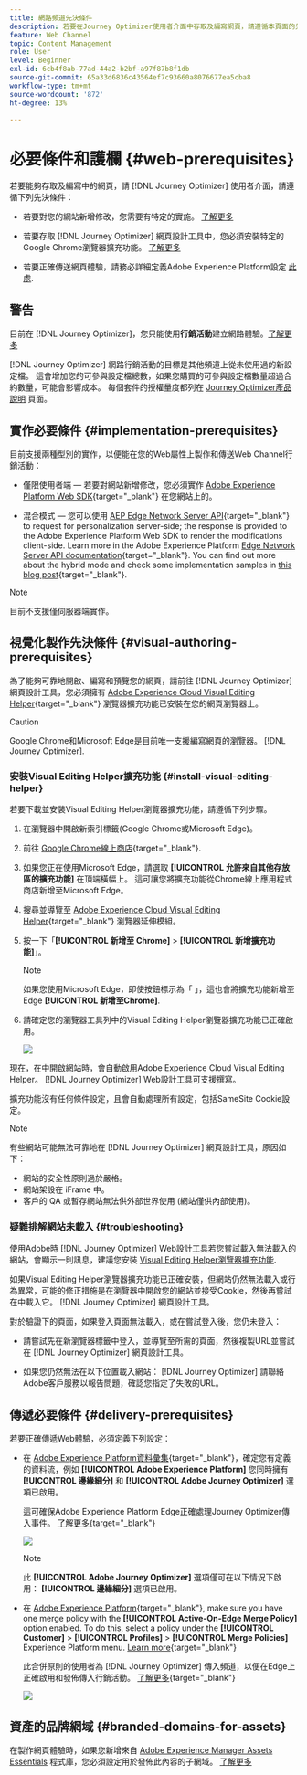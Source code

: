 ```yaml
---
title: 網路頻道先決條件
description: 若要在Journey Optimizer使用者介面中存取及編寫網頁，請遵循本頁面的先決條件
feature: Web Channel
topic: Content Management
role: User
level: Beginner
exl-id: 6cb4f8ab-77ad-44a2-b2bf-a97f87b8f1db
source-git-commit: 65a33d6836c43564ef7c93660a8076677ea5cba8
workflow-type: tm+mt
source-wordcount: '872'
ht-degree: 13%

---
```


# 必要條件和護欄 {#web-prerequisites}

若要能夠存取及編寫中的網頁，請 [!DNL Journey Optimizer] 使用者介面，請遵循下列先決條件：

* 若要對您的網站新增修改，您需要有特定的實施。 [了解更多](#implementation-prerequisites)

* 若要存取 [!DNL Journey Optimizer] 網頁設計工具中，您必須安裝特定的Google Chrome瀏覽器擴充功能。 [了解更多](#visual-authoring-prerequesites)

* 若要正確傳送網頁體驗，請務必詳細定義Adobe Experience Platform設定 [此處](#delivery-prerequisites).

## 警告

目前在 [!DNL Journey Optimizer]，您只能使用&#x200B;**行銷活動**&#x200B;建立網路體驗。[了解更多](../campaigns/create-campaign.md#configure)


[!DNL Journey Optimizer] 網路行銷活動的目標是其他頻道上從未使用過的新設定檔。 這會增加您的可參與設定檔總數，如果您購買的可參與設定檔數量超過合約數量，可能會影響成本。 每個套件的授權量度都列在 [Journey Optimizer產品說明](https://helpx.adobe.com/tw/legal/product-descriptions/adobe-journey-optimizer.html) 頁面。

## 實作必要條件 {#implementation-prerequisites}

目前支援兩種型別的實作，以便能在您的Web屬性上製作和傳送Web Channel行銷活動：

* 僅限使用者端 — 若要對網站新增修改，您必須實作 [Adobe Experience Platform Web SDK](https://experienceleague.adobe.com/docs/platform-learn/implement-web-sdk/overview.html?lang=zh-Hant){target="_blank"} 在您網站上的。

* 混合模式 — 您可以使用 [AEP Edge Network Server API](https://experienceleague.adobe.com/docs/experience-platform/edge-network-server-api/data-collection/interactive-data-collection.html){target="_blank"} to request for personalization server-side; the response is provided to the Adobe Experience Platform Web SDK to render the modifications client-side. Learn more in the Adobe Experience Platform [Edge Network Server API documentation](https://experienceleague.adobe.com/docs/experience-platform/edge-network-server-api/overview.html?lang=zh-Hant){target="_blank"}. You can find out more about the hybrid mode and check some implementation samples in [this blog post](https://blog.developer.adobe.com/hybrid-personalization-in-the-adobe-experience-platform-web-sdk-6a1bb674bf41){target="_blank"}.

>[!NOTE]
>
>目前不支援僅伺服器端實作。

<!--If the Adobe Experience Platform Web SDK is not yet implemented on the website, a message displays in the web designer suggesting that you install the Visual Editing Helper browser extension and implement the [Web SDK](https://experienceleague.adobe.com/docs/platform-learn/implement-web-sdk/overview.html){target="_blank"}.-->

## 視覺化製作先決條件 {#visual-authoring-prerequisites}

<!--In order to rapidly author and preview your web experiences, the Adobe Experience Cloud Visual Editing Helper browser extension for Google Chrome lets you load websites reliably within the Adobe [!DNL Journey Optimizer] web designer.-->

為了能夠可靠地開啟、編寫和預覽您的網頁，請前往 [!DNL Journey Optimizer] 網頁設計工具，您必須擁有 [Adobe Experience Cloud Visual Editing Helper](https://chrome.google.com/webstore/detail/adobe-experience-cloud-vi/kgmjjkfjacffaebgpkpcllakjifppnca){target="_blank"} 瀏覽器擴充功能已安裝在您的網頁瀏覽器上。

>[!CAUTION]
>
>Google Chrome和Microsoft Edge是目前唯一支援編寫網頁的瀏覽器。 [!DNL Journey Optimizer].

### 安裝Visual Editing Helper擴充功能 {#install-visual-editing-helper}

若要下載並安裝Visual Editing Helper瀏覽器擴充功能，請遵循下列步驟。

1. 在瀏覽器中開啟新索引標籤(Google Chrome或Microsoft Edge)。

1. 前往 [Google Chrome線上商店](https://chrome.google.com/webstore/category/extensions){target="_blank"}.

1. 如果您正在使用Microsoft Edge，請選取 **[!UICONTROL 允許來自其他存放區的擴充功能]** 在頂端橫幅上。 這可讓您將擴充功能從Chrome線上應用程式商店新增至Microsoft Edge。

1. 搜尋並導覽至 [Adobe Experience Cloud Visual Editing Helper](https://chrome.google.com/webstore/detail/adobe-experience-cloud-vi/kgmjjkfjacffaebgpkpcllakjifppnca){target="_blank"} 瀏覽器延伸模組。

1. 按一下「**[!UICONTROL 新增至 Chrome]** > **[!UICONTROL 新增擴充功能]**」。

   >[!NOTE]
   >
   >如果您使用Microsoft Edge，即使按鈕標示為「 」，這也會將擴充功能新增至Edge **[!UICONTROL 新增至Chrome]**.

1. 請確定您的瀏覽器工具列中的Visual Editing Helper瀏覽器擴充功能已正確啟用。

   ![](assets/web-visual-editing-extension-edge.png)

<!--1. Launch [!DNL Journey Optimizer] in a new tab of your browser with the extension installed.

1. Create a web channel campaign in [!DNL Journey Optimizer]. [Learn how](author-web.md#create-web-campaign)

1. Open the [!DNL Journey Optimizer] web designer to start authoring your web experience. [Learn more](author-web.md)-->

現在，在中開啟網站時，會自動啟用Adobe Experience Cloud Visual Editing Helper。 [!DNL Journey Optimizer] Web設計工具可支援撰寫。

擴充功能沒有任何條件設定，且會自動處理所有設定，包括SameSite Cookie設定。

>[!NOTE]
>
>有些網站可能無法可靠地在 [!DNL Journey Optimizer] 網頁設計工具，原因如下：
>
> * 網站的安全性原則過於嚴格。
> * 網站架設在 iFrame 中。
> * 客戶的 QA 或暫存網站無法供外部世界使用 (網站僅供內部使用)。


### 疑難排解網站未載入 {#troubleshooting}

使用Adobe時 [!DNL Journey Optimizer] Web設計工具若您嘗試載入無法載入的網站，會顯示一則訊息，建議您安裝 [Visual Editing Helper瀏覽器擴充功能](#install-visual-editing-helper).

如果Visual Editing Helper瀏覽器擴充功能已正確安裝，但網站仍然無法載入或行為異常，可能的修正措施是在瀏覽器中開啟您的網站並接受Cookie，然後再嘗試在中載入它。 [!DNL Journey Optimizer] 網頁設計工具。

對於驗證下的頁面，如果登入頁面無法載入，或在嘗試登入後，您仍未登入：

* 請嘗試先在新瀏覽器標籤中登入，並導覽至所需的頁面，然後複製URL並嘗試在 [!DNL Journey Optimizer] 網頁設計工具。

* 如果您仍然無法在以下位置載入網站： [!DNL Journey Optimizer] 請聯絡Adobe客戶服務以報告問題，確認您指定了失敗的URL。

## 傳遞必要條件 {#delivery-prerequisites}

若要正確傳遞Web體驗，必須定義下列設定：

* 在 [Adobe Experience Platform資料彙集](https://experienceleague.adobe.com/docs/experience-platform/edge/datastreams/overview.html){target="_blank"}，確定您有定義的資料流，例如 **[!UICONTROL Adobe Experience Platform]** 您同時擁有 **[!UICONTROL 邊緣細分]** 和 **[!UICONTROL Adobe Journey Optimizer]** 選項已啟用。

   這可確保Adobe Experience Platform Edge正確處理Journey Optimizer傳入事件。 [了解更多](https://experienceleague.adobe.com/docs/experience-platform/edge/datastreams/configure.html?lang=zh-Hant){target="_blank"}

   ![](assets/web-aep-datastream-ajo.png)

   >[!NOTE]
   >
   >此 **[!UICONTROL Adobe Journey Optimizer]** 選項僅可在以下情況下啟用： **[!UICONTROL 邊緣細分]** 選項已啟用。

* 在 [Adobe Experience Platform](https://experienceleague.adobe.com/docs/experience-platform/profile/home.html?lang=zh-Hant){target="_blank"}, make sure you have one merge policy with the **[!UICONTROL Active-On-Edge Merge Policy]** option enabled. To do this, select a policy under the **[!UICONTROL Customer]** > **[!UICONTROL Profiles]** > **[!UICONTROL Merge Policies]** Experience Platform menu. [Learn more](https://experienceleague.adobe.com/docs/experience-platform/profile/merge-policies/ui-guide.html#configure){target="_blank"}

   此合併原則的使用者為 [!DNL Journey Optimizer] 傳入頻道，以便在Edge上正確啟用和發佈傳入行銷活動。 [了解更多](https://experienceleague.adobe.com/docs/experience-platform/profile/merge-policies/ui-guide.html?lang=zh-Hant){target="_blank"}

   ![](assets/web-aep-merge-policy.png)

## 資產的品牌網域 {#branded-domains-for-assets}

在製作網頁體驗時，如果您新增來自 [Adobe Experience Manager Assets Essentials](../email/assets-essentials.md) 程式庫，您必須設定用於發佈此內容的子網域。 [了解更多](web-delegated-subdomains.md)
